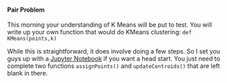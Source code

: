 #### Pair Problem

This morning your understanding of K Means will be put to test. You will write up your own function that would do KMeans clustering: `def KMeans(points,k)`

While this is straightforward, it does involve doing a few steps. So I set you guys up with a [Jupyter Notebook](pair-KMeans.ipynb) if you want a head start. You just need to complete two functions `assignPoints()` and `updateCentroids()` that are left blank in there.


